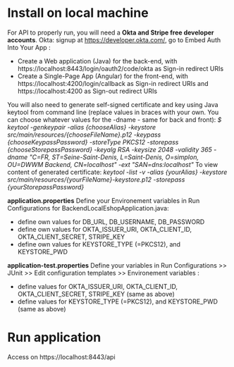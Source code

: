 # Install on local machine
For API to properly run, you will need a **Okta and Stripe free developer accounts**.
Okta: signup at https://developer.okta.com/, go to Embed Auth Into Your App :
- Create a Web application (Java) for the back-end, with https://localhost:8443/login/oauth2/code/okta as Sign-in redirect URIs
- Create a Single-Page App (Angular) for the front-end, with https://localhost:4200/login/callback as Sign-in redirect URIs and
https://localhost:4200 as Sign-out redirect URIs

You will also need to generate self-signed certificate and key using Java keytool from command line (replace values in braces with your own.
You can choose whatever values for the -dname - same for back and front):
_$ keytool -genkeypair -alias {chooseAlias} -keystore src/main/resources/{chooseFileName}.p12 -keypass {chooseKeypassPassword} -storeType PKCS12
-storepass {chooseStorepassPassword} -keyalg RSA -keysize 2048 -validity 365
-dname "C=FR, ST=Seine-Saint-Denis, L=Saint-Denis, O=simplon, OU=DWWM Backend, CN=localhost" -ext "SAN=dns:localhost"_
To view content of generated certificate:
_keytool -list -v -alias {yourAlias} -keystore src/main/resources/{yourFileName}-keystore.p12 -storepass {yourStorepassPassword}_

**application.properties**
Define your Environement variables in Run Configurations for BackendLocalEshopApplication.java:
- define own values for DB_URL, DB_USERNAME, DB_PASSWORD
- define own values for OKTA_ISSUER_URI, OKTA_CLIENT_ID, OKTA_CLIENT_SECRET, STRIPE_KEY
- define own values for KEYSTORE_TYPE (=PKCS12), and KEYSTORE_PWD

**application-test.properties**
Define your variables in Run Configurations >> JUnit >> Edit configuration templates >> Environement variables :
- define values for OKTA_ISSUER_URI, OKTA_CLIENT_ID, OKTA_CLIENT_SECRET, STRIPE_KEY (same as above)
- define values for KEYSTORE_TYPE (=PKCS12), and KEYSTORE_PWD (same as above)

# Run application
Access on https://localhost:8443/api
